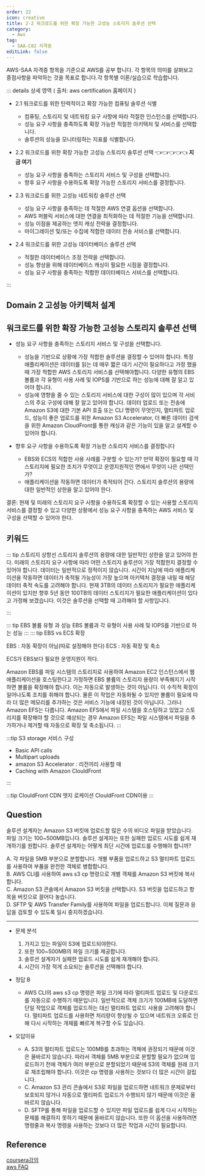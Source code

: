 ```yaml
---
order: 22
icon: creative
title: 2-2 워크로드를 위한 확장 가능한 고성능 스토리지 솔루션 선택
category: 
  - Aws
tag: 
  - SAA-C02 자격증
editLink: false
---
```


AWS-SAA 자격증 항목을 기준으로 AWS를 공부 합니다. 각 항목의 의미를 살펴보고 중점사항을 파악하는 것을 목표로 합니다.각 항목별 이론/실습으로 학습합니다.

::: details 상세 영역 ( 출처: aws certification 홈페이지 )

* 2.1 워크로드를 위한 탄력적이고 확장 가능한 컴퓨팅 솔루션 식별  
  * 컴퓨팅, 스토리지 및 네트워킹 요구 사항에 따라 적절한 인스턴스를 선택합니다.
  * 성능 요구 사항을 충족하도록 확장 가능한 적절한 아키텍처 및 서비스를 선택합니다.
  * 솔루션의 성능을 모니터링하는 지표를 식별합니다.

* 2.2 워크로드를 위한 확장 가능한 고성능 스토리지 솔루션 선택 👈👈👈👈👈 **지금 여기**
  * 성능 요구 사항을 충족하는 스토리지 서비스 및 구성을 선택합니다.
  * 향후 요구 사항을 수용하도록 확장 가능한 스토리지 서비스를 결정합니다.

* 2.3 워크로드를 위한 고성능 네트워킹 솔루션 선택
  * 성능 요구 사항을 충족하는 데 적절한 AWS 연결 옵션을 선택합니다.
  * AWS 퍼블릭 서비스에 대한 연결을 최적화하는 데 적절한 기능을 선택합니다.
  * 성능 이점을 제공하는 엣지 캐싱 전략을 결정합니다.
  * 마이그레이션 및/또는 수집에 적합한 데이터 전송 서비스를 선택합니다.

* 2.4 워크로드를 위한 고성능 데이터베이스 솔루션 선택
  * 적절한 데이터베이스 조정 전략을 선택합니다.
  * 성능 향상을 위해 데이터베이스 캐싱이 필요한 시점을 결정합니다.
  * 성능 요구 사항을 충족하는 적합한 데이터베이스 서비스를 선택합니다.

:::

## Domain 2 고성능 아키텍처 설계
## 워크로드를 위한 확장 가능한 고성능 스토리지 솔루션 선택


- 성능 요구 사항을 충족하는 스토리지 서비스 및 구성을 선택합니다.
  - 성능을 기반으로 상황에 가장 적합한 솔루션을 결정할 수 있어야 합니다. 특정 애플리케이션은 데이터를 읽는 데 매우 짧은 대기 시간이 필요하다고 가정 했을 때 가장 적합한 AWS 스토리지 서비스를 선택해야합니다. 다양한 유형의 EBS 볼륨과 각 유형이 사용 사례 및 IOPS를 기반으로 하는 성능에 대해 잘 알고 있어야 합니다. 
  - 성능에 영향을 줄 수 있는 스토리지 서비스에 대한 구성이 많이 있으며 각 서비스의 주요 구성에 대해 잘 알고 있어야 합니다. 데이터 업로드 또는 전송에  Amazon S3에 대한 기본 API 호출 또는 CLI 명령이 무엇인지,  멀티파트 업로드, 성능이 좋은 업로드를 위한 Amazon S3 Accelerator, 더 빠른 데이터 검색을 위한 Amazon CloudFront를 통한 캐싱과 같은 기능이 있을 알고 설계할 수 있어야 합니다.

- 향후 요구 사항을 수용하도록 확장 가능한 스토리지 서비스를 결정합니다
  -  EBS와 ECS의 적합한 사용 사례를 구분할 수 있는가? 만약 확장이 필요할 때 각 스토리지에 필요한 조치가 무엇이고 운영지원적인 면에서 무엇이 나은 선택인가?
  -   애플리케이션을 작동하면 데이터가 축적되어 간다. 스토리지 솔루션의 용량에 대한 일반적인 상한을 알고 있어야 한다. 

결론: 현재 및 미래의 스토리지 요구 사항을 수용하도록 확장할 수 있는 사용할 스토리지 서비스를 결정할 수 있고 다양한 상황에서 성능 요구 사항을 충족하는 AWS 서비스 및 구성을 선택할 수 있어야 한다.

## 키워드

::: tip 스토리지 상항선
스토리지 솔루션의 용량에 대한 일반적인 상한을 알고 있어야 한다. 
미래의 스토리지 요구 사항에 따라 어떤 스토리지 솔루션이 가장 적합한지 결정할 수 있어야 합니다. 데이터는 일반적으로 정적이지 않습니다. 시간이 지남에 따라 애플리케이션을 작동하면 데이터가 축적될 가능성이 가장 높으며 아키텍처 결정을 내릴 때 해당 데이터 축적 속도를 고려해야 합니다. 현재 3TB의 데이터 스토리지가 필요한 애플리케이션이 있지만 향후 5년 동안 100TB의 데이터 스토리지가 필요한 애플리케이션이 있다고 가정해 보겠습니다. 이것은 솔루션을 선택할 때 고려해야 할 사항입니다.  

:::

::: tip EBS 볼륨 유형 과 성능
EBS 볼륨과 각 유형이 사용 사례 및 IOPS를 기반으로 하는 성능
:::
::: tip EBS vs ECS 확장

  EBS : 자동 확장이 아님(따로 설정해야 한다)
  ECS : 자동 확장 및 축소
  
  ECS가 EBS보다 필요한 운영지원이 적다.

  Amazon EBS를 파일 시스템의 스토리지로 사용하여 Amazon EC2 인스턴스에서 웹 애플리케이션을 호스팅한다고 가정하면  EBS 볼륨의 스토리지 용량이 부족해지기 시작하면 볼륨을 확장해야 합니다. 이는 자동으로 발생하는 것이 아닙니다. 이 수직적 확장이 일어나도록 조치를 취해야 합니다. 물론 이 작업은 자동화될 수 있지만 볼륨이 필요에 따라 더 많은 메모리를 추가하는 것은 서비스 기능에 내장된 것이 아닙니다. 그러나 Amazon EFS는 다릅니다. Amazon EFS에서 파일 시스템을 호스팅하고 있었고 스토리지를 확장해야 할 것으로 예상되는 경우  Amazon EFS는 파일 시스템에서 파일을 추가하거나 제거할 때 자동으로 확장 및 축소됩니다.
  :::
  

:::tip S3 storage 서비스 구성 
- Basic API calls
- Multipart uploads
- amazon S3 Accelerator : 리전끼리 사용할 때
- Caching with Amazon ClouldFront

:::

:::tip ClouldFront CDN
엣지 로케이션
ClouldFront CDN이용
:::
## Question 

솔루션 설계자는 Amazon S3 버킷에 업로드할 많은 수의 비디오 파일을 받았습니다. 파일 크기는 100~500MB입니다. 솔루션 설계자는 또한 실패한 업로드 시도를 쉽게 재개하기를 원합니다. 솔루션 설계자는 어떻게 최단 시간에 업로드를 수행해야 합니까?

A. 각 파일을 5MB 부분으로 분할합니다. 개별 부품을 업로드하고 S3 멀티파트 업로드를 사용하여 부품을 완전한 객체로 병합합니다.  
B. AWS CLI를 사용하여 aws s3 cp 명령으로 개별 객체를 Amazon S3 버킷에 복사합니다.  
C. Amazon S3 콘솔에서 Amazon S3 버킷을 선택합니다. S3 버킷을 업로드하고 항목을 버킷으로 끌어다 놓습니다.  
D. SFTP 및 AWS Transfer Family를 사용하여 파일을 업로드합니다. 이제 질문과 응답을 검토할 수 있도록 일시 중지하겠습니다.

--- 

* 문제 분석
  1) 가지고 있는 파일이 S3에 업로드되야한다.
  2) 또한 100~500MB의 파일 크기를 제공합니다. 
  3) 솔루션 설계자가 실패한 업로드 시도를 쉽게 재개해야 합니다.
  4) 시간이 가장 적게 소요되는 솔루션을 선택해야 합니다.

* 정답 B  
  *  AWS CLI의  aws s3 cp 명령은 파일 크기에 따라 멀티파트 업로드 및 다운로드를 자동으로 수행하기 때문입니다. 일반적으로 객체 크기가 100MB에 도달하면 단일 작업으로 객체를 업로드하는 대신 멀티파트 업로드 사용을 고려해야 합니다. 멀티파트 업로드를 사용하면 처리량이 향상될 수 있으며 네트워크 오류로 인해 다시 시작하는 개체를 빠르게 복구할 수도 있습니다.

* 오답이유 
  * A. S3의 멀티파트 업로드는 100MB를 초과하는 객체에 권장되기 때문에 이것은 올바르지 않습니다. 따라서 객체를 5MB 부분으로 분할할 필요가 없으며 업로드하기 전에 객체가 여러 부분으로 분할되었기 때문에 S3의 객체를 원래 크기로 재조립해야 합니다. 이것은 cp 명령을 사용하는 것보다 더 많은 시간이 걸립니다.
  * C. Amazon S3 관리 콘솔에서 S3로 파일을 업로드하면 네트워크 문제로부터 보호되지 않거나 자동으로 멀티파트 업로드가 수행되지 않기 때문에 이것은 올바르지 않습니다.
  * D. SFTP를 통해 파일을 업로드할 수 있지만 파일 업로드를 쉽게 다시 시작하는 문제를 해결하지 못하기 때문에 올바르지 않습니다. 또한 이 옵션을 사용하려면 명령줄과 복사 명령을 사용하는 것보다 더 많은 작업과 시간이 필요합니다.

## Reference

[coursera강의](https://www.coursera.org/learn/aws-certified-solutions-architect-associate)  
[aws FAQ](https://aws.amazon.com/ko/faqs/)